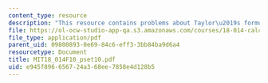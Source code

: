 ```yaml
---
content_type: resource
description: "This resource contains problems about Taylor\u2019s formula and limits."
file: https://ol-ocw-studio-app-qa.s3.amazonaws.com/courses/18-014-calculus-with-theory-fall-2010/e945f896656724a368ee7858e4d128b5_MIT18_014F10_pset10.pdf
file_type: application/pdf
parent_uid: 09800893-0e69-84c6-eff3-3bb84ba9d6a4
resourcetype: Document
title: MIT18_014F10_pset10.pdf
uid: e945f896-6567-24a3-68ee-7858e4d128b5
---
```

